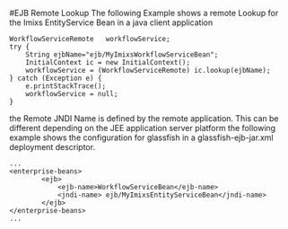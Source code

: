 
#EJB Remote Lookup
The following Example shows a remote Lookup for the Imixs EntityService Bean in a java client application
 
	WorkflowServiceRemote	workflowService;
	try {
		String ejbName="ejb/MyImixsWorkflowServiceBean";
		InitialContext ic = new InitialContext();
		workflowService = (WorkflowServiceRemote) ic.lookup(ejbName);
	} catch (Exception e) {
		e.printStackTrace();
		workflowService = null;
	}

the Remote JNDI Name is defined by the remote application. This can be different depending on the JEE application server platform the following example shows the configuration for glassfish in a glassfish-ejb-jar.xml deployment descriptor.
 
	...
	<enterprise-beans>
			<ejb>
				<ejb-name>WorkflowServiceBean</ejb-name>
				<jndi-name> ejb/MyImixsEntityServiceBean</jndi-name>
			</ejb>
	</enterprise-beans>
	...




	
	
	
	
 


    
 